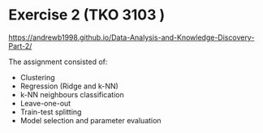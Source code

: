 # Exercise 2 (TKO 3103 )

https://andrewb1998.github.io/Data-Analysis-and-Knowledge-Discovery-Part-2/

The assignment consisted of:
- Clustering
- Regression (Ridge and k-NN)
- k-NN neighbours classification
- Leave-one-out
- Train-test splitting
- Model selection and parameter evaluation
